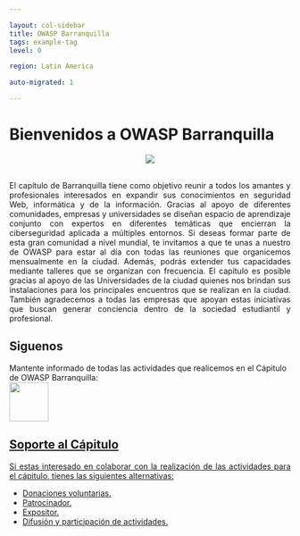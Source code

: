 ```yaml
---

layout: col-sidebar
title: OWASP Barranquilla
tags: example-tag
level: 0

region: Latin America

auto-migrated: 1

---
```



<h1>Bienvenidos a OWASP Barranquilla</h1>


<td><center> <img src="https://www.owasp.org/images/thumb/d/dc/Barranquilla_Chapter.png/900px-Barranquilla_Chapter.png" wstyle="max-width:100%;width:auto;height:auto;"> </center></td> 
<br>
<p ALIGN="justify"> El capítulo de Barranquilla tiene como objetivo reunir a todos los amantes y profesionales interesados en expandir sus conocimientos en seguridad Web, informática y de la información. Gracias al apoyo de diferentes comunidades, empresas y universidades se diseñan espacio de aprendizaje conjunto con expertos en diferentes temáticas que encierran la ciberseguridad aplicada a múltiples entornos. Si deseas formar parte de esta gran comunidad a nivel mundial, te invitamos a que te unas a nuestro de OWASP para estar al día con todas las reuniones que organicemos mensualmente en la ciudad. Además, podrás extender tus capacidades mediante talleres que se organizan con frecuencia. El capítulo es posible gracias al apoyo de las Universidades de la ciudad quienes nos brindan sus instalaciones para los principales encuentros que se realizan en la ciudad. También agradecemos a todas las empresas que apoyan estas iniciativas que buscan generar conciencia dentro de la sociedad estudiantil y profesional.

<h2>Siguenos</h2>
Mantente informado de todas las actividades que realicemos en el Cápitulo de OWASP Barranquilla:
<br>
<a href="http://www.twitter.com/owaspbaq" rel="nofollow"> <img src="https://www.owasp.org/images/d/d0/Twitterelvin.png" width="70" height="70">

<h2>Soporte al Cápitulo</h2>
<p ALIGN="justify">Si estas interesado en colaborar con la realización de las actividades para el cápitulo, tienes las siguientes alternativas:
<br>
<ul>
  <li> Donaciones voluntarias.</li>
  <li> Patrocinador.</li>
  <li> Expositor.</li>
  <li> Difusión y participación de actividades.</li>
</ul>
